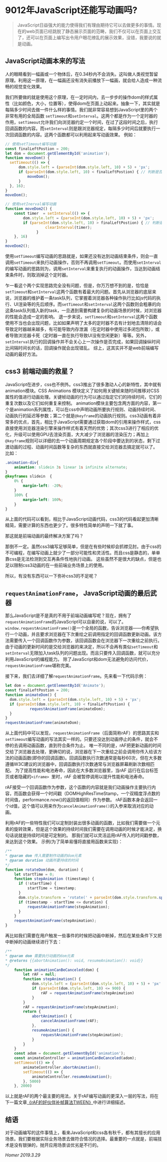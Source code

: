 # 9012年JavaScript还能写动画吗?
> JavaScript日益强大的能力使得我们有理由期待它可以去做更多的事情。现在的web页面已经跳脱了静态展示页面的范畴，我们不仅可以在页面上交互了，还可以在页面上编写出令用户眼花缭乱的展示效果，没错，我要说的就是动画。

## JavaScript动画本来的写法

人的眼睛看到一幅画或一个物体后，在0.34秒内不会消失。这叫做人类视觉暂留原理。利用这一原理，在一幅画还没有消失前播放下一幅画，就会给人造成一种流畅的视觉变化效果。

我们所要做的就是使用这个原理，在一定时间内，去一步步的操作dom的样式属性（比如颜色，大小，位置等），使得dom在页面上动起来。抽象一下，其实就是每隔多少时间去做一件什么样的事情。我们就非常容易想到JavaScript里的两个非常有用的全局函数
`setTimeout`和`setInterval`。这两个都是作为一个定时器的作用，`setTimeout`允许我们向浏览器约定一个时间，在过了这段时间之后，执行回调函数的内容。而`setInterval`则是跟浏览器规定，每隔多少时间后就要执行一次回调函数的内容。这两个函数都可以利用起来写动画效果。
例如：
```javascript
// 使用setTimeout编写动画
const finalLeftPostion = 200;
let dom = document.getElementById('animation');
function moveDom() {
  setTimeout(() => {
      dom.style.left = (parseInt(dom.style.left, 10) + 5) + 'px';
      if (parseInt(dom.style.left, 10) < finalLeftPostion) { // 判断是否达到动画停止的条件
          moveDom();
      }
  }, 16);
}
moveDom();

// 使用setInerval编写动画
function moveDom2() {
    const timer  = setInterval(() => {
        dom.style.left = (parseInt(dom.style.left, 10) + 5) + 'px';
        if (parseInt(dom.style.left, 10) > finalLeftPostion) { // 判断是否达到动画停止的条件
                  clearInterval(timer);
              }
    }, 16)
}
moveDom2();
```
使用`setTimeout`编写动画的思路就是，如果还没有达到动画结束条件，则会一直调用`setTimeout`来执行动画操作，否则不再调用`setTimeout`。而使用`setInterval`的编写动画的思路则为，调用`setInterval`来重复执行的动画操作，当达到动画结束条件时，则取消掉这个定时器。

乍一看这个两个实现思路完全没有问题，但是，你万万想不到的是，恰恰是`setTimeout`和`setInterval`这两个函数有着最大的问题。首先从浏览器的底层来说，浏览器的维护着一条task队列，它掌握着浏览器各种操作执行比如js代码的执行、UI渲染等的先后顺序。而`setTimeout`和`setInterval`这两个函数则会粗暴的向这条task队列插入新的task，一旦遇到需要构建复杂的动画场景的时候，对浏览器的性能会造成一定的影响。
退一步来说，`setTimeout`和`setInterval`这两个函数使用不当也会出现问题，比如如果声明了太多的定时器不去有计划地去清除的话会导致定时器越来越多，有可能导致内存泄漏（在定时器中使用过多闭包所致），或者导致浏览器卡死（定时器一直在执行导致UI没有空闲更新）等等。另外，`setInterval`执行的回调操作并不会关心上一次操作是否完成，如果回调操纵时间比间隔时间长的话，回调操作就会出现错乱。
综上，这其实并不是web前端编写动画的最好方法。

## css3 前端动画的救星？

JavaScript在进步，css也不例外。css3推出了很多激动人心的新特性，其中就有animation模块。CSS Animations 模块定义了如何用关键帧来随时间推移对CSS属性的值进行动画处理。关键帧动画的行为可以通过指定它们的持续时间，它们的重复次数以及它们如何重复来控制。
animation模块主要包含两方面的内容，第一个是animation系列属性，可以在css中声明动画所要执行规则、动画持续时间、动画执行的延迟等参数；第二个就是`@keyframe`的动画执行规则。css3动画有着非常多的优点，首先，相比于JavaScript需要通过获取dom的引用来操作样式，css直接使用浏览器渲染引擎来操作样式有着天然的优势；其次css3进行了相应的优化，升级可以使用GPU去渲染页面，大大减少了浏览器的渲染压力；再加上`@keyframe`规则可以详细的去一个动画周期规定各个阶段中要达到的状态，剩下过渡动画的过程、动画时间函数等复杂的东西就直接交给浏览器去搞定就可以了。
比如：
```css
.animation-div{
    animation: slidein 3s linear 1s infinite alternate;
}
@keyframes slidein  {
    0% {
        margin-left: -20%;
    }
    100% {
        margin-left: 100%;
    }
}
```

从上面的代码可以看到，相比于JavaScript动画代码，css3的代码看起更加清晰精简，需要计算的东西也更少了。很多特性简单的声明一下就了事。

那这就是前端动画的最终解决方案了吗？

那倒不一定。虽然css3编写足够简单，但是在有些时候却会抓襟见肘。由于css的不可编程，在编写动画上就少了一部分可能性和灵活性。而且css是静态的，单单靠css是无法检测到交互再条件性地执行动画。
这些虽然不是很大的缺点，但是也足以限制css3动画的在一些前端业务场景上的使用。

所以，有没有东西可以一下弥补css3的不足呢？

## `requestAnimationFrame`， JavaScript动画的最后武器

那么JavaScript是不是真的不用于前端动画编写呢？现在，拥有了`requestAnimationFrame`的JavaScript可以自豪的说，可以了。
`window.requestAnimationFrame()`是一个全局的函数，告诉浏览器——你希望执行一个动画，并且要求浏览器在下次重绘之前调用指定的回调函数更新动画。该方法需要传入一个回调函数作为参数，该回调函数会在浏览器下一次重绘之前执行。
由于动画的更新时间的是交给浏览器的来决定，所以不会再有类似`setTimeout`和`setInterval`无限加入task队列的问题出现。而且只要传入回调函数，就可以充分利用JavaScript的编程能力。
除了JavaScript和dom无法避免的访问代价，`requestAnimationFrame`堪称完美。

接下来，我们去详细了解`requestAnimationFrame`。先来看一下代码示例：

```javascript
let dom = document.getElementById('Animate');
const finalLeftPostion = 200;
function animateDom() {
  dom.style.left = (parseInt(dom.style.left, 10) + 5) + 'px';
  if (parseInt(dom.style.left, 10) < finalLeftPostion) {
           requestAnimationFrame(animateDom);
  }
}
requestAnimationFrame(animateDom);
```
从上面代码中可以发现，`requestAnimationFrame`（后面简称rAF）的思路其实和`setTimeout`编写动画的写法其实一样的。只要还没达到动画停止的条件，就会不停的去调用动画函数，直到符合条件为止。
唯一不同的是，rAF把更新动画的时间交给了浏览器去处理，更确切的说，浏览器在下一次重绘之前会调用你传入给该方法的动画函数(即你的回调函数)。回调函数执行次数通常是每秒60次，但在大多数遵循W3C建议的浏览器中，回调函数执行次数通常与浏览器屏幕刷新次数相匹配。
为了提高性能和电池寿命，因此在大多数浏览器里，当rAF 运行在后台标签页或者隐藏的`<iframe> `里时，rAF 会被暂停调用以提升性能和电池寿命。

rAF接受一个回调函数作为参数，这个函数的内容就是我们动画操作主要执行内容，而函数会获得一个时间戳（DOMHighResTimeStamp，一个双精度浮点数的时间值，performance.now()的返回值相同）作为参数。
rAF函数本身会返回一个id值，这个值可以用来作为`cancelAnimationFrame()`的入参来取消对应的动画。

利用rAF的一些特性我们可以定制封装出很多动画的函数，比如我们需要做一个元素的旋转效果，但是这个效果的持续时间我们需要在调用动画的时候才能决定，换句话说就是持续时间是可定制的。
那我们就可以灵活运用rAF传入的时间戳参数，来达到这个效果。
示例(为了简单易懂将直接用函数来实现)： 
```javascript
/**
* @param dom 传入需要制作动画的dom元素
* @param duration 动画所要持续的时间
*/
function rotateDom(dom, duration) {
    let startTime = 0;
    function stepAnimation (timestamp) {
      if (!startTime) {
          startTime = timestamp;
      }
      dom.style.transform = 'rotate(' + parseInt(dom.style.transform.split('(')[1], 10) + 'deg)';
      if (timestamp - startTime <= duration) {
          requestAnimationFrame(stepAnimation);
      }
    }
    requestAnimationFrame(stepAnimation);
}
```
再比如我们需要在用户触发一些事件的时候把动画中断掉，然后在某些条件下又把中断掉的动画继续进行下去：
```javascript
/**
* @param dom 需要执行动画的dom元素
* @returns {{abortAnimation(): void, resumeAnimation(): void}}
*/
    function animationCanBeCanceled(dom) {
        let rAF = null;
        function stepAnimation() {
            dom.style.left = (parseInt(dom.style.left, 10) + 5) + 'px';
            if (parseInt(dom.style.left, 10) <= 900) {
                rAF = requestAnimationFrame(stepAnimation)
            }
        }
        rAF = requestAnimationFrame(stepAnimation);
        return {
            abortAnimation() {
                cancelAnimationFrame(rAF);
            },
            resumeAnimation() {
                requestAnimationFrame(stepAnimation);
            }
        }
    }
    const adom = document.getElementById('animation');
    const animateController = animationCanBeCanceled(adom);
    setTimeout(() => {
        animateController.abortAnimation();
        setTimeout(() => {
            animateController.resumeAnimation();
        }, 5000)
    }, 2000)
```
以上就是rAF的两个最主要的用法，关于rAF编写动画的更深入一层的写法，将在下一篇文章[《rAF的好伙伴补帧算法TWEEN》](../TWEENjs/TWEENjs.md)中进行详细描述。

## 结语

对于动画编写的这件事情上，看来JavaScript和css各有秋千，都有其擅长的应用场景。我们要根据实际业务场景去做符合情况的选择。最重要的一点就是，前端技术是没有银弹的，抛开应用场景谈优劣是不行的。


*Homer 2019.3.29*
